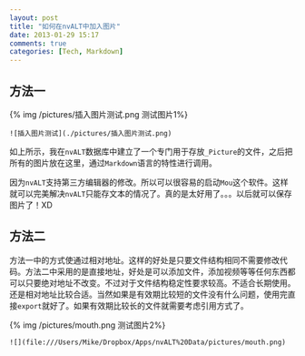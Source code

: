 ```yaml
---
layout: post
title: "如何在nvALT中加入图片"
date: 2013-01-29 15:17
comments: true
categories: [Tech, Markdown]
---
```

## 方法一
{% img /pictures/插入图片测试.png 测试图片1%}  

`![插入图片测试](./pictures/插入图片测试.png)`

如上所示，我在`nvALT`数据库中建立了一个专门用于存放`_Picture`的文件，之后把所有的图片放在这里，通过`Markdown`语言的特性进行调用。

因为`nvALT`支持第三方编辑器的修改。所以可以很容易的启动`Mou`这个软件。这样就可以完美解决`nvALT`只能存文本的情况了。真的是太好用了。。。以后就可以保存图片了！XD

## 方法二

方法一中的方式使通过相对地址。这样的好处是只要文件结构相同不需要修改代码。方法二中采用的是直接地址，好处是可以添加文件，添加视频等等任何东西都可以只要绝对地址不改变。不过对于文件结构稳定性要求较高。不适合长期使用。还是相对地址比较合适。当然如果是有效期比较短的文件没有什么问题，使用完直接`export`就好了。如果有效期比较长的文件就需要考虑引用方式了。

{% img /pictures/mouth.png 测试图片2%} 

`![](file:///Users/Mike/Dropbox/Apps/nvALT%20Data/pictures/mouth.png)`